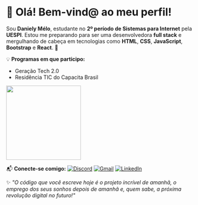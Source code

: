 # 👋 Olá! Bem-vind@ ao meu perfil!

Sou **Daniely Mélo**, estudante no **2º período de Sistemas para Internet** pela **UESPI**. Estou me preparando para ser uma desenvolvedora **full stack** e mergulhando de cabeça em tecnologias como **HTML**, **CSS**, **JavaScript**, **Bootstrap** e **React**. 🚀

💡 **Programas em que participo:**
- Geração Tech 2.0
- Residência TIC do Capacita Brasil

<a href="https://github.com/daniolivem/convoychat">
  <img height=200 align="center" src="https://github-readme-stats.vercel.app/api/top-langs?username=daniolivem&layout=compact&langs_count=8&card_width=320" />
</a>

📬 **Conecte-se comigo:**
[![Discord](https://img.shields.io/badge/Discord-7289DA?style=flat-square&logo=discord&logoColor=white)](https://discordapp.com/users/688916004377460799)
[![Gmail](https://img.shields.io/badge/Gmail-D14836?style=flat-square&logo=gmail&logoColor=white)](mailto:dani.melo.projetos@gmail.com)
[![LinkedIn](https://img.shields.io/badge/LinkedIn-0A66C2?style=flat-square&logo=linkedin&logoColor=white)](https://br.linkedin.com/in/daniely-m%C3%A9lo-6a1a2b352)





✨ *"O código que você escreve hoje é o projeto incrível de amanhã, o emprego dos seus sonhos depois de amanhã e, quem sabe, a próxima revolução digital no futuro!"*

<!--
**daniolivem/daniolivem** is a ✨ _special_ ✨ repository because its `README.md` (this file) appears on your GitHub profile.

Here are some ideas to get you started:

- 🔭 I’m currently working on ...
- 🌱 I’m currently learning ...
- 👯 I’m looking to collaborate on ...
- 🤔 I’m looking for help with ...
- 💬 Ask me about ...
- 📫 How to reach me: ...
- 😄 Pronouns: ...
- ⚡ Fun fact: ...
-->
